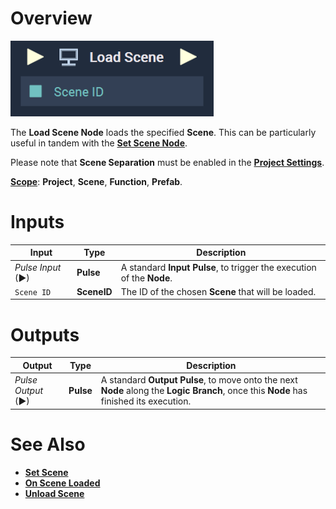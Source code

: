 # Overview

![The Load Scene Node.](../../../.gitbook/assets/loadscenenode.png)

The **Load Scene Node** loads the specified **Scene**. This can be particularly useful in tandem with the [**Set Scene Node**](setscene.md).

Please note that **Scene Separation** must be enabled in the [**Project Settings**](../../../modules/project-settings/sceneseparation.md).

[**Scope**](../../overview.md#scopes): **Project**, **Scene**, **Function**, **Prefab**.


# Inputs

|Input|Type|Description|
|---|---|---|
|*Pulse Input* (►)|**Pulse**|A standard **Input Pulse**, to trigger the execution of the **Node**.|
|`Scene ID`|**SceneID**|The ID of the chosen **Scene** that will be loaded.|

# Outputs

|Output|Type|Description|
|---|---|---|
|*Pulse Output* (►)|**Pulse**|A standard **Output Pulse**, to move onto the next **Node** along the **Logic Branch**, once this **Node** has finished its execution.|

# See Also

* [**Set Scene**](setscene.md)
* [**On Scene Loaded**](../../events/scene/onsceneloaded.md)
* [**Unload Scene**](unloadscene.md)

